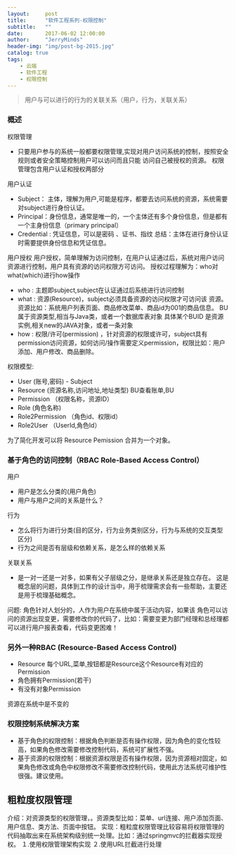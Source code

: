 ```yaml
---
layout:     post
title:      "软件工程系列-权限控制"
subtitle:   ""
date:       2017-06-02 12:00:00
author:     "JerryMinds"
header-img: "img/post-bg-2015.jpg"
catalog: true
tags:
    - 云端
    - 软件工程
    - 权限控制
---
```


> 用户与可以进行的行为的关联关系（用户，行为，关联关系）


### 概述
权限管理
* 只要用户参与的系统一般都要权限管理,实现对用户访问系统的控制，按照安全规则或者安全策略控制用户可以访问而且只能
访问自己被授权的资源。
权限管理包含用户认证和授权两部分

用户认证
* Subject： 主体，理解为用户,可能是程序，都要去访问系统的资源，系统需要对subject进行身份认证。
* Principal：身份信息，通常是唯一的，一个主体还有多个身份信息，但是都有一个主身份信息（primary principal）
* Credential : 凭证信息，可以是密码 、证书、指纹
总结：主体在进行身份认证时需要提供身份信息和凭证信息。


用户授权 
用户授权，简单理解为访问控制，在用户认证通过后，系统对用户访问资源进行控制，用户具有资源的访问权限方可访问。
授权过程理解为：who对what(which)进行how操作
* who : 主题即subject,subject在认证通过后系统进行访问控制
* what : 资源(Resource)，subject必须具备资源的访问权限才可访问该 
  资源。资源比如：系统用户列表页面、商品修改菜单、商品id为001的商品信息。
BU属于资源类型,相当与Java类，或者一个数据库表对象
具体某个BUID 是资源实例,相关new的JAVA对象，或者一条对象
* how : 权限/许可(permission) ，针对资源的权限或许可，subject具有permission访问资源，如何访问/操作需要定义permission，权限比如：用户添加、用户修改、商品删除。

权限模型:
* User (账号,密码) - Subject
* Resource (资源名称,访问地址,地址类型) BU查看账单,BU
* Permission （权限名称，资源ID）
* Role (角色名称)
* Role2Permission （角色id、权限id）
* Role2User （UserId,角色Id）

为了简化开发可以将 Resource Pemission 合并为一个对象。

### 基于角色的访问控制（RBAC Role-Based Access Control）
用户
* 用户是怎么分类的(用户角色)
* 用户与用户之间的关系是什么？

行为
* 怎么将行为进行分类(目的区分，行为业务类别区分，行为与系统的交互类型区分)
* 行为之间是否有层级和依赖关系，是怎么样的依赖关系

关联关系
* 是一对一还是一对多，如果有父子层级之分，是继承关系还是独立存在。
这是概念层的问题，具体到工作的设计当中，用于梳理需求会有一些帮助，主要还是用于梳理基础概念。

问题:
角色针对人划分的，人作为用户在系统中属于活动内容，如果该 角色可以访问的资源出现变更，需要修改你的代码了，比如：需要变更为部门经理和总经理都可以进行用户报表查看，代码变更困难！




### 另外一种RBAC (Resource-Based Access Control)
* Resource 每个URL,菜单,按钮都是Resource这个Resource有对应的Permission
* 角色拥有Permission(若干)
* 有没有对象Permission

资源在系统中是不变的

### 权限控制系统解决方案
* 基于角色的权限控制：根据角色判断是否有操作权限，因为角色的变化性较高，如果角色修改需要修改控制代码，系统可扩展性不强。 
* 基于资源的权限控制：根据资源权限是否有操作权限，因为资源相对固定，如果角色修改或角色中权限修改不需要修改控制代码，使用此方法系统可维护性很强。建议使用。


## 粗粒度权限管理

介绍：对资源类型的权限管理，。资源类型比如：菜单、url连接、用户添加页面、用户信息、类方法、页面中按钮。
实现：粗粒度权限管理比较容易将权限管理的代码抽取出来在系统架构级别统一处理。比如：通过springmvc的拦截器实现授权。
１.使用权限管理架构实现
２.使用URL拦截进行处理










